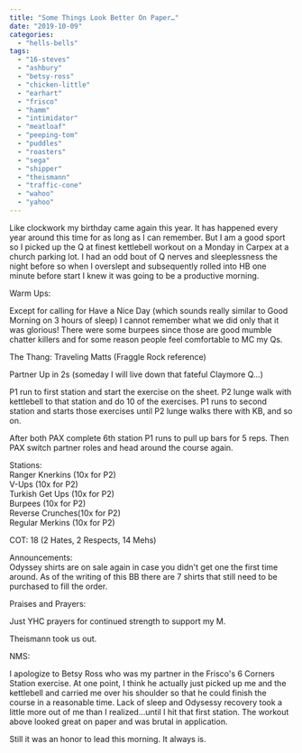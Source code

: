 ```yaml
---
title: "Some Things Look Better On Paper…"
date: "2019-10-09"
categories: 
  - "hells-bells"
tags: 
  - "16-steves"
  - "ashbury"
  - "betsy-ross"
  - "chicken-little"
  - "earhart"
  - "frisco"
  - "hamm"
  - "intimidator"
  - "meatloaf"
  - "peeping-tom"
  - "puddles"
  - "roasters"
  - "sega"
  - "shipper"
  - "theismann"
  - "traffic-cone"
  - "wahoo"
  - "yahoo"
---
```


Like clockwork my birthday came again this year. It has happened every year around this time for as long as I can remember. But I am a good sport so I picked up the Q at finest kettlebell workout on a Monday in Carpex at a church parking lot. I had an odd bout of Q nerves and sleeplessness the night before so when I overslept and subsequently rolled into HB one minute before start I knew it was going to be a productive morning.

Warm Ups:

Except for calling for Have a Nice Day (which sounds really similar to Good Morning on 3 hours of sleep) I cannot remember what we did only that it was glorious! There were some burpees since those are good mumble chatter killers and for some reason people feel comfortable to MC my Qs.

The Thang: Traveling Matts (Fraggle Rock reference)

Partner Up in 2s (someday I will live down that fateful Claymore Q…)

P1 run to first station and start the exercise on the sheet. P2 lunge walk with kettlebell to that station and do 10 of the exercises. P1 runs to second station and starts those exercises until P2 lunge walks there with KB, and so on.

After both PAX complete 6th station P1 runs to pull up bars for 5 reps. Then PAX switch partner roles and head around the course again.

Stations:  
Ranger Knerkins (10x for P2)  
V-Ups (10x for P2)  
Turkish Get Ups (10x for P2)  
Burpees (10x for P2)  
Reverse Crunches(10x for P2)  
Regular Merkins (10x for P2)

COT: 18 (2 Hates, 2 Respects, 14 Mehs)

Announcements:  
Odyssey shirts are on sale again in case you didn't get one the first time around. As of the writing of this BB there are 7 shirts that still need to be purchased to fill the order.

Praises and Prayers:

Just YHC prayers for continued strength to support my M.

Theismann took us out.

NMS:

I apologize to Betsy Ross who was my partner in the Frisco's 6 Corners Station exercise. At one point, I think he actually just picked up me and the kettlebell and carried me over his shoulder so that he could finish the course in a reasonable time. Lack of sleep and Odysessy recovery took a little more out of me than I realized…until I hit that first station. The workout above looked great on paper and was brutal in application.

Still it was an honor to lead this morning. It always is.
